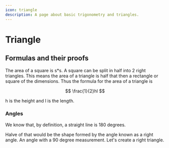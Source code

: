 ```yaml
---
icon: triangle
description: A page about basic trigonometry and triangles.
---
```


# Triangle

## Formulas and their proofs

The area of a square is s\*s. A square can be split in half into 2 right triangles. This means the area of a triangle is half that then a rectangle or square of the dimensions. Thus the formula for the area of a triangle is

$$
\frac{1}{2}hl
$$

h is the height and l is the length.

### Angles

We know that, by definition, a straight line is 180 degrees.

Halve of that would be the shape formed by the angle known as a right angle. An angle with a 90 degree measurement. Let's create a right triangle.
